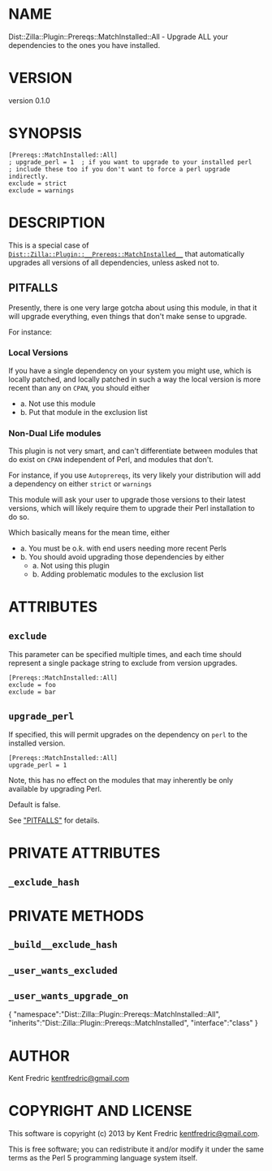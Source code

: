 # NAME

Dist::Zilla::Plugin::Prereqs::MatchInstalled::All - Upgrade ALL your dependencies to the ones you have installed.

# VERSION

version 0.1.0

# SYNOPSIS

    [Prereqs::MatchInstalled::All]
    ; upgrade_perl = 1  ; if you want to upgrade to your installed perl
    ; include these too if you don't want to force a perl upgrade indirectly.
    exclude = strict
    exclude = warnings

# DESCRIPTION

This is a special case of [`Dist::Zilla::Plugin::__Prereqs::MatchInstalled__`](http://search.cpan.org/perldoc?Dist::Zilla::Plugin::Prereqs::MatchInstalled) that automatically upgrades all versions of all dependencies, unless asked not to.

## PITFALLS

Presently, there is one very large gotcha about using this module, in that it will upgrade everything,
even things that don't make sense to upgrade.

For instance:

### Local Versions

If you have a single dependency on your system you might use, which is locally patched, and locally patched in such a way the local version is more recent than any on `CPAN`, you should either

- a. Not use this module
- b. Put that module in the exclusion list

### Non-Dual Life modules

This plugin is not very smart, and can't differentiate between modules that do exist on `CPAN` independent of Perl, and modules that don't.

For instance, if you use `Autoprereqs`, its very likely your distribution will add a dependency on either `strict` or `warnings`

This module will ask your user to upgrade those versions to their latest versions, which will likely require them to upgrade their Perl installation to do so.

Which basically means for the mean time, either

- a. You must be o.k. with end users needing more recent Perls
- b. You should avoid upgrading those dependencies by either
    - a. Not using this plugin
    - b. Adding problematic modules to the exclusion list

# ATTRIBUTES

## `exclude`

This parameter can be specified multiple times, and each
time should represent a single package string to exclude from
version upgrades.

    [Prereqs::MatchInstalled::All]
    exclude = foo
    exclude = bar

## `upgrade_perl`

If specified, this will permit upgrades on the dependency on `perl` to the installed version.

    [Prereqs::MatchInstalled::All]
    upgrade_perl = 1

Note, this has no effect on the modules that may inherently be only available by upgrading Perl.

Default is false.

See ["PITFALLS"](#PITFALLS) for details.

# PRIVATE ATTRIBUTES

## `_exclude_hash`

# PRIVATE METHODS

## `_build__exclude_hash`

## `_user_wants_excluded`

## `_user_wants_upgrade_on`

{
    "namespace":"Dist::Zilla::Plugin::Prereqs::MatchInstalled::All",
    "inherits":"Dist::Zilla::Plugin::Prereqs::MatchInstalled",
    "interface":"class"
}



# AUTHOR

Kent Fredric <kentfredric@gmail.com>

# COPYRIGHT AND LICENSE

This software is copyright (c) 2013 by Kent Fredric <kentfredric@gmail.com>.

This is free software; you can redistribute it and/or modify it under
the same terms as the Perl 5 programming language system itself.

